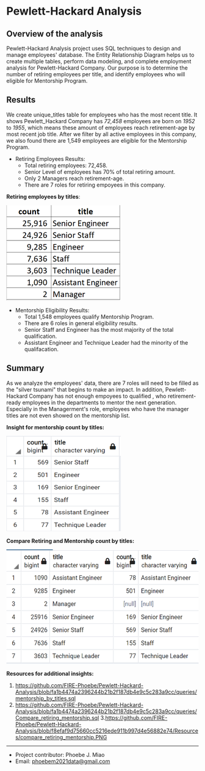 # Pewlett-Hackard Analysis

## Overview of the analysis
Pewlett-Hackard Analysis project uses SQL techniques to design and manage employees' database. The Entity Relationship Diagram helps us to create multiple tables, perform data modeling, and complete employment analysis for Pewlett-Hackard Company. Our purpose is to determine the number of retiring employees per title, and identify employees who will eligible for Mentorship Program.

## Results
We create unique_titles table for employees who has the most recent title. It shows Pewlett_Hackard Company has *72,458* employees are born on *1952* to *1955*, which means these amount of employees reach retirement-age by most recent job title. After we filter by all active employees in this company, we also found there are 1,549 employees are eligible for the Mentorship Program.
  - Retiring Employees Results:
    - Total retiring employees: 72,458.
    - Senior Level of employees has 70% of total retiring amount.
    - Only 2 Managers reach retirement-age.
    - There are 7 roles for retiring empoyees in this company.
    
  **Retiring employees by titles**:

 <img src="Resources/unique title per retirement_age employee.PNG" width="300" height="250">


  - Mentorship Eligibility Results:
    - Total 1,548 employees qualify Mentorship Program.
    - There are 6 roles in general eligibility results.
    - Senior Staff and Engineer has the most majority of the total qualification.
    - Assistant Engineer and Technique Leader had the minority of the qualifacation.


## Summary 
As we analyze the employees' data, there are 7 roles will need to be filled as the "silver tsunami" that begins to make an impact. In addition, Pewlett-Hackard Company has not enough empoyees to qualified , who retirement-ready employees in the departments to mentor the next generation. Especially in the Managerment's role, employees who have the manager titles are not even showed on the mentorship list. 
  
  **Insight for mentorship count by titles:**
 
<img src="Resources/Mentorship_eligib_count.PNG" width="300" height="250">
  
  **Compare Retiring and Mentorship count by titles:**
 
 <img src="Resources/compare_retiring_mentorship.PNG" width="600" height="300">
 
**Resources for additional insights:**
1. https://github.com/FIRE-Phoebe/Pewlett-Hackard-Analysis/blob/fa1b4474a2396244b21b2f187db4e9c5c283a9cc/queries/mentorship_by_titles.sql
2. https://github.com/FIRE-Phoebe/Pewlett-Hackard-Analysis/blob/fa1b4474a2396244b21b2f187db4e9c5c283a9cc/queries/Compare_retiring_mentorship.sql
3.https://github.com/FIRE-Phoebe/Pewlett-Hackard-Analysis/blob/f8efaf9d75660cc5216ede911b997d4e56882e74/Resources/compare_retiring_mentorship.PNG

__________________________________________________________________________________________________________________________________________________
- Project contributor: Phoebe J. Miao
- Email: phoebem2021data@gmail.com
